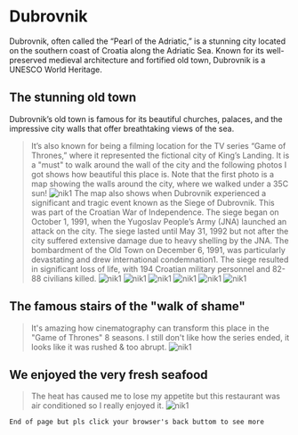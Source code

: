 # Dubrovnik

Dubrovnik, often called the “Pearl of the Adriatic,” is a stunning city located on the southern coast of Croatia along the Adriatic Sea. Known for its well-preserved medieval architecture and fortified old town, Dubrovnik is a UNESCO World Heritage.


## The stunning old town

Dubrovnik’s old town is famous for its beautiful churches, palaces, and the impressive city walls that offer breathtaking views of the sea.
> It’s also known for being a filming location for the TV series “Game of Thrones,” where it represented the fictional city of King’s Landing. It is a "must" to walk around the wall of the city and the following photos I got shows how beautiful this place is. Note that the first photo is a map showing the walls around the city, where we walked under a 35C sun!
![nik1](./walledCity.jpeg)
> The map also shows when Dubrovnik experienced a significant and tragic event known as the Siege of Dubrovnik. This was part of the Croatian War of Independence. The siege began on October 1, 1991, when the Yugoslav People’s Army (JNA) launched an attack on the city. The siege lasted until May 31, 1992 but not after the city suffered extensive damage due to heavy shelling by the JNA. The bombardment of the Old Town on December 6, 1991, was particularly devastating and drew international condemnation1. The siege resulted in significant loss of life, with 194 Croatian military personnel and 82-88 civilians killed.
![nik1](./nik1.jpeg)
![nik1](./nik3.jpeg)
![nik1](./nik4.jpeg)
![nik1](./nik5.jpeg)
![nik1](./nik6.jpeg)
![nik1](./nik7.jpeg)

## The famous stairs of the "walk of shame"

> It's amazing how cinematography can transform this place in the "Game of Thrones" 8 seasons. I still don't like how the series ended, it looks like it was rushed & too abrupt.
![nik1](./walkS.jpeg)

## We enjoyed the very fresh seafood 

> The heat has caused me to lose my appetite but this restaurant was air conditioned so I really enjoyed it.
![nik1](./dubrFood.jpeg)

```
End of page but pls click your browser's back buttom to see more
```
